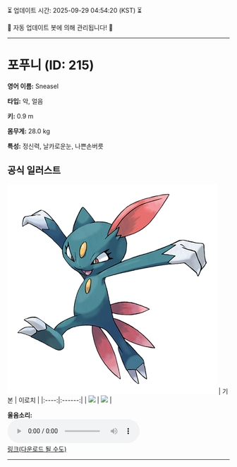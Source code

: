 
⏳ 업데이트 시간: 2025-09-29 04:54:20 (KST) ⏳

🤖 자동 업데이트 봇에 의해 관리됩니다! 🤖

---

# 포푸니 (ID: 215)
**영어 이름:** Sneasel

**타입:** 악, 얼음

**키:** 0.9 m

**몸무게:** 28.0 kg

**특성:** 정신력, 날카로운눈, 나쁜손버릇

## 공식 일러스트
![](https://raw.githubusercontent.com/PokeAPI/sprites/master/sprites/pokemon/other/official-artwork/215.png)
| 기본 | 이로치 |
|:----:|:------:|
| <img src="http://play.pokemonshowdown.com/sprites/ani/sneasel.gif" width="200"> | <img src="http://play.pokemonshowdown.com/sprites/ani-shiny/sneasel.gif" width="200"> |

**울음소리:**<br><audio controls src="https://raw.githubusercontent.com/PokeAPI/cries/main/cries/pokemon/latest/215.ogg"></audio><br> [링크(다운로드 될 수도)](https://raw.githubusercontent.com/PokeAPI/cries/main/cries/pokemon/latest/215.ogg)


---
